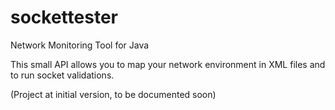 # sockettester
Network Monitoring Tool for Java

This small API allows you to map your network environment in XML files and to run socket validations.

(Project at initial version, to be documented soon)